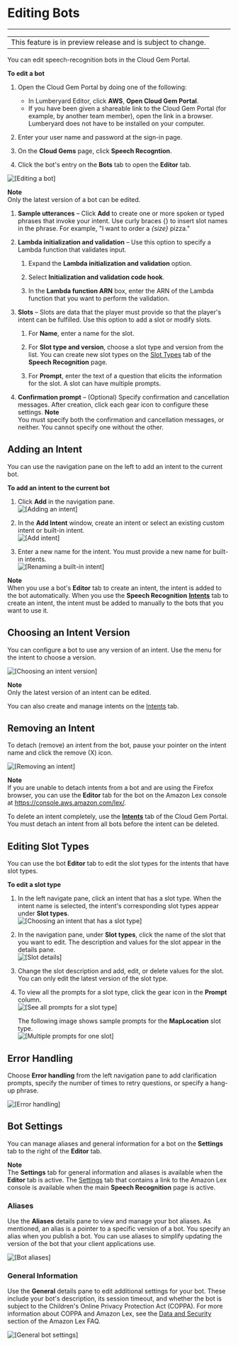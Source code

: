 # Editing Bots<a name="cloud-canvas-cloud-gem-speech-recognition-cgp-editing-bots"></a>


****  

|  | 
| --- |
| This feature is in preview release and is subject to change\. | 

You can edit speech\-recognition bots in the Cloud Gem Portal\.

**To edit a bot**

1. Open the Cloud Gem Portal by doing one of the following:
   + In Lumberyard Editor, click **AWS**, **Open Cloud Gem Portal**\.
   + If you have been given a shareable link to the Cloud Gem Portal \(for example, by another team member\), open the link in a browser\. Lumberyard does not have to be installed on your computer\.

1. Enter your user name and password at the sign\-in page\.

1. On the **Cloud Gems** page, click **Speech Recogntion**\.

1. Click the bot's entry on the **Bots** tab to open the **Editor** tab\.

![\[Editing a bot\]](http://docs.aws.amazon.com/lumberyard/latest/userguide/images/cloud_canvas/cloud-canvas-cloud-gem-speech-recognition-cgp-editing-bots.png)

**Note**  
 Only the latest version of a bot can be edited\. 

1. **Sample utterances** – Click **Add** to create one or more spoken or typed phrases that invoke your intent\. Use curly braces \{\} to insert slot names in the phrase\. For example, "I want to order a *\{size\}* pizza\."

1. **Lambda initialization and validation** – Use this option to specify a Lambda function that validates input\.

   1. Expand the **Lambda initialization and validation** option\.

   1. Select **Initialization and validation code hook**\.

   1. In the **Lambda function ARN** box, enter the ARN of the Lambda function that you want to perform the validation\.

1. **Slots** – Slots are data that the player must provide so that the player's intent can be fulfilled\. Use this option to add a slot or modify slots\.

   1. For **Name**, enter a name for the slot\.

   1. For **Slot type and version**, choose a slot type and version from the list\. You can create new slot types on the [Slot Types](cloud-canvas-cloud-gem-speech-recognition-cgp-managing-slot-types.md) tab of the **Speech Recognition** page\.

   1. For **Prompt**, enter the text of a question that elicits the information for the slot\. A slot can have multiple prompts\. 

1. **Confirmation prompt** – \(Optional\) Specify confirmation and cancellation messages\. After creation, click each gear icon to configure these settings\. 
**Note**  
 You must specify both the confirmation and cancellation messages, or neither\. You cannot specify one without the other\. 

## Adding an Intent<a name="cloud-canvas-cloud-gem-speech-recognition-cgp-editing-bots-adding-an-intent"></a>

You can use the navigation pane on the left to add an intent to the current bot\.

**To add an intent to the current bot**

1. Click **Add** in the navigation pane\.   
![\[Adding an intent\]](http://docs.aws.amazon.com/lumberyard/latest/userguide/images/cloud_canvas/cloud-canvas-cloud-gem-speech-recognition-cgp-editing-bots-adding-intent.png)

1. In the **Add Intent** window, create an intent or select an existing custom intent or built\-in intent\.   
![\[Add intent\]](http://docs.aws.amazon.com/lumberyard/latest/userguide/images/cloud_canvas/cloud-canvas-cloud-gem-speech-recognition-cgp-editing-bots-add-intent-window.png)

1. Enter a new name for the intent\. You must provide a new name for built\-in intents\.  
![\[Renaming a built-in intent\]](http://docs.aws.amazon.com/lumberyard/latest/userguide/images/cloud_canvas/cloud-canvas-cloud-gem-speech-recognition-cgp-editing-bots-add-intent-rename-built-in.png)

**Note**  
When you use a bot's **Editor** tab to create an intent, the intent is added to the bot automatically\. When you use the **Speech Recognition** [**Intents**](cloud-canvas-cloud-gem-speech-recognition-cgp-managing-intents.md) tab to create an intent, the intent must be added to manually to the bots that you want to use it\.

## Choosing an Intent Version<a name="cloud-canvas-cloud-gem-speech-recognition-cgp-editing-bots-intent-version"></a>

You can configure a bot to use any version of an intent\. Use the menu for the intent to choose a version\.

![\[Choosing an intent version\]](http://docs.aws.amazon.com/lumberyard/latest/userguide/images/cloud_canvas/cloud-canvas-cloud-gem-speech-recognition-cgp-editing-bots-intent-version.png)

**Note**  
 Only the latest version of an intent can be edited\.

You can also create and manage intents on the [Intents](cloud-canvas-cloud-gem-speech-recognition-cgp-managing-intents.md) tab\.

## Removing an Intent<a name="cloud-canvas-cloud-gem-speech-recognition-cgp-editing-bots-removing-an-intent"></a>

To detach \(remove\) an intent from the bot, pause your pointer on the intent name and click the remove \(X\) icon\.

![\[Removing an intent\]](http://docs.aws.amazon.com/lumberyard/latest/userguide/images/cloud_canvas/cloud-canvas-cloud-gem-speech-recognition-cgp-editing-bots-remove-intent.png)

**Note**  
If you are unable to detach intents from a bot and are using the Firefox browser, you can use the **Editor** tab for the bot on the Amazon Lex console at [https://console\.aws\.amazon\.com/lex/](https://console.aws.amazon.com/lex/)\. 

To delete an intent completely, use the [**Intents**](cloud-canvas-cloud-gem-speech-recognition-cgp-managing-intents.md) tab of the Cloud Gem Portal\. You must detach an intent from all bots before the intent can be deleted\.

## Editing Slot Types<a name="cloud-canvas-cloud-gem-speech-recognition-cgp-editing-bots-slot-types"></a>

You can use the bot **Editor** tab to edit the slot types for the intents that have slot types\.

**To edit a slot type**

1. In the left navigate pane, click an intent that has a slot type\. When the intent name is selected, the intent's corresponding slot types appear under **Slot types**\.  
![\[Choosing an intent that has a slot type\]](http://docs.aws.amazon.com/lumberyard/latest/userguide/images/cloud_canvas/cloud-canvas-cloud-gem-speech-recognition-cgp-editing-bots-intent-with-slot.png)

1. In the navigation pane, under **Slot types**, click the name of the slot that you want to edit\. The description and values for the slot appear in the details pane\.  
![\[Slot details\]](http://docs.aws.amazon.com/lumberyard/latest/userguide/images/cloud_canvas/cloud-canvas-cloud-gem-speech-recognition-cgp-editing-bots-intent-slot.png)

1. Change the slot description and add, edit, or delete values for the slot\. You can only edit the latest version of the slot type\.

1. To view all the prompts for a slot type, click the gear icon in the **Prompt** column\.   
![\[See all prompts for a slot type\]](http://docs.aws.amazon.com/lumberyard/latest/userguide/images/cloud_canvas/cloud-canvas-cloud-gem-speech-recognition-cgp-managing-intents-slot-gear-icon.png)

   The following image shows sample prompts for the **MapLocation** slot type\.  
![\[Multiple prompts for one slot\]](http://docs.aws.amazon.com/lumberyard/latest/userguide/images/cloud_canvas/cloud-canvas-cloud-gem-speech-recognition-cgp-managing-intents-multiple-slot-prompts.png)

## Error Handling<a name="cloud-canvas-cloud-gem-speech-recognition-cgp-editing-bots-error-handling"></a>

Choose **Error handling** from the left navigation pane to add clarification prompts, specify the number of times to retry questions, or specify a hang\-up phrase\. 

![\[Error handling\]](http://docs.aws.amazon.com/lumberyard/latest/userguide/images/cloud_canvas/cloud-canvas-cloud-gem-speech-recognition-cgp-error-handling.png)

## Bot Settings<a name="cloud-canvas-cloud-gem-speech-recognition-cgp-editing-bots-settings"></a>

You can manage aliases and general information for a bot on the **Settings** tab to the right of the **Editor** tab\. 

**Note**  
The **Settings** tab for general information and aliases is available when the **Editor** tab is active\. The [Settings](cloud-canvas-cloud-gem-speech-recognition-cgp-linking-to-the-amazon-lex-console.md) tab that contains a link to the Amazon Lex console is available when the main **Speech Recognition** page is active\. 

### Aliases<a name="cloud-canvas-cloud-gem-speech-recognition-cgp-editing-bots-settings-aliases"></a>

Use the **Aliases** details pane to view and manage your bot aliases\. As mentioned, an alias is a pointer to a specific version of a bot\. You specify an alias when you publish a bot\. You can use aliases to simplify updating the version of the bot that your client applications use\.

![\[Bot aliases\]](http://docs.aws.amazon.com/lumberyard/latest/userguide/images/cloud_canvas/cloud-canvas-cloud-gem-speech-recognition-cgp-editing-bots-settings-aliases.png)

### General Information<a name="cloud-canvas-cloud-gem-speech-recognition-cgp-editing-bots-settings-general"></a>

Use the **General** details pane to edit additional settings for your bot\. These include your bot's description, its session timeout, and whether the bot is subject to the Children's Online Privacy Protection Act \(COPPA\)\. For more information about COPPA and Amazon Lex, see the [Data and Security](https://aws.amazon.com/lex/faqs/#data-security) section of the Amazon Lex FAQ\.

![\[General bot settings\]](http://docs.aws.amazon.com/lumberyard/latest/userguide/images/cloud_canvas/cloud-canvas-cloud-gem-speech-recognition-cgp-editing-bots-settings-general.png)